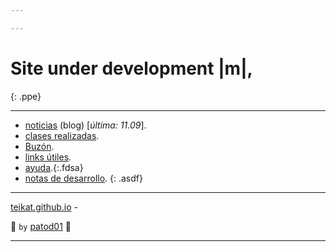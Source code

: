 ```yaml
---

---
```


<meta name="viewport" content="width=device-width, initial-scale=1.0, user-scalable=no">
<link rel="stylesheet" type="text/css" href="pstyle.css">
<link rel="icon" href="/etc/icon.png">

# Site under development |m|,
{: .ppe}

---

- [noticias][] (blog) [*última: 11.09*]<span oncopy="aww()">.</span>
- [clases realizadas][clases].
- [Buzón][box].
- [links útiles][links].
- [ayuda][].{:.fdsa}
- [notas de desarrollo][dev].
{: .asdf}

---

[teikat.github.io][teikat] - <span id="herobrine"></span>

:ghost: `by` <a href="myself" id="yo">patod01</a> :ghost:

[teikat]: https://teikat.github.io

---

[noticias]: notice
[box]: buzon.md
[clases]: clases.md
[links]: links.md
[ayuda]: help
[dev]: dev

<script type="text/javascript" src="/herobrine.js"></script>
